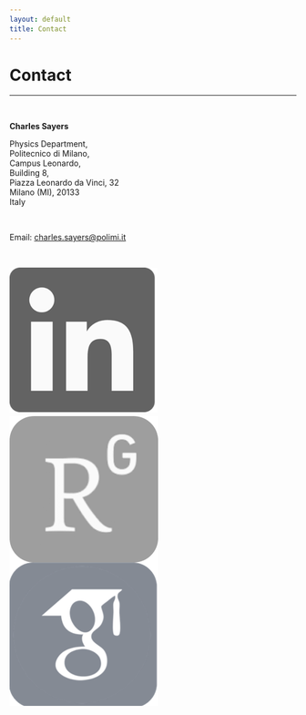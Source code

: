 ```yaml
---
layout: default
title: Contact
---
```


# Contact

* * *

<br>

**Charles Sayers**
<br>

Physics Department,
<br>
Politecnico di Milano,
<br>
Campus Leonardo,
<br>
Building 8,
<br>
Piazza Leonardo da Vinci, 32
<br>
Milano (MI), 20133
<br>
Italy

<br>

Email: [charles.sayers@polimi.it](mailto:charles.sayers@polimi.it)

<br>

<a href="https://www.linkedin.com/in/sayerscj/"><img alt="linkedin" src="/images/linkedin.png" style="float: left; width: 1; height: 1; margin-right: 1%; margin-bottom: 0.5em;"></a>
<a href="https://www.researchgate.net/profile/Charles_Sayers"><img alt="researchgate" src="/images/researchgate.png" style="float: left; width: 1; height: 1; margin-right: 1%; margin bottom: 0.5em;"></a>
<a href="https://scholar.google.com/citations?user=d7D6wXQAAAAJ&hl=en"><img alt="googlescholar" src="/images/googlescholar.png" style="float: left; width: 1; height: 1; margin-right: 1%; margin-bottom: 0.5em;"></a>

<br>

